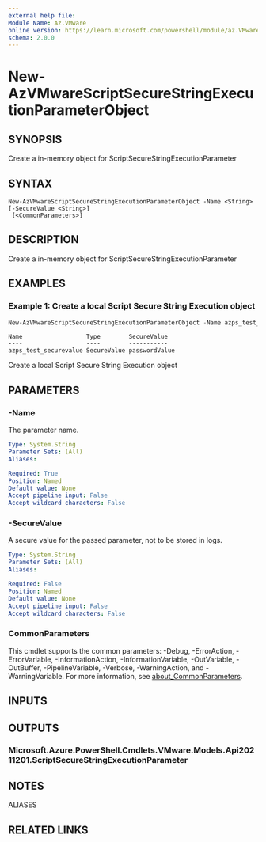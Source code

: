 ```yaml
---
external help file:
Module Name: Az.VMware
online version: https://learn.microsoft.com/powershell/module/az.VMware/new-AzVMwareScriptSecureStringExecutionParameterObject
schema: 2.0.0
---
```


# New-AzVMwareScriptSecureStringExecutionParameterObject

## SYNOPSIS
Create a in-memory object for ScriptSecureStringExecutionParameter

## SYNTAX

```
New-AzVMwareScriptSecureStringExecutionParameterObject -Name <String> [-SecureValue <String>]
 [<CommonParameters>]
```

## DESCRIPTION
Create a in-memory object for ScriptSecureStringExecutionParameter

## EXAMPLES

### Example 1: Create a local Script Secure String Execution object
```powershell
New-AzVMwareScriptSecureStringExecutionParameterObject -Name azps_test_securevalue -SecureValue "passwordValue"
```

```output
Name                  Type        SecureValue
----                  ----        -----------
azps_test_securevalue SecureValue passwordValue
```

Create a local Script Secure String Execution object

## PARAMETERS

### -Name
The parameter name.

```yaml
Type: System.String
Parameter Sets: (All)
Aliases:

Required: True
Position: Named
Default value: None
Accept pipeline input: False
Accept wildcard characters: False
```

### -SecureValue
A secure value for the passed parameter, not to be stored in logs.

```yaml
Type: System.String
Parameter Sets: (All)
Aliases:

Required: False
Position: Named
Default value: None
Accept pipeline input: False
Accept wildcard characters: False
```

### CommonParameters
This cmdlet supports the common parameters: -Debug, -ErrorAction, -ErrorVariable, -InformationAction, -InformationVariable, -OutVariable, -OutBuffer, -PipelineVariable, -Verbose, -WarningAction, and -WarningVariable. For more information, see [about_CommonParameters](http://go.microsoft.com/fwlink/?LinkID=113216).

## INPUTS

## OUTPUTS

### Microsoft.Azure.PowerShell.Cmdlets.VMware.Models.Api20211201.ScriptSecureStringExecutionParameter

## NOTES

ALIASES

## RELATED LINKS

